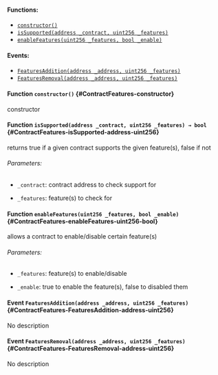 

#### Functions:
- [`constructor()`](#ContractFeatures-constructor)
- [`isSupported(address _contract, uint256 _features)`](#ContractFeatures-isSupported-address-uint256)
- [`enableFeatures(uint256 _features, bool _enable)`](#ContractFeatures-enableFeatures-uint256-bool)

#### Events:
- [`FeaturesAddition(address _address, uint256 _features)`](#ContractFeatures-FeaturesAddition-address-uint256)
- [`FeaturesRemoval(address _address, uint256 _features)`](#ContractFeatures-FeaturesRemoval-address-uint256)

#### Function `constructor()` {#ContractFeatures-constructor}
constructor
#### Function `isSupported(address _contract, uint256 _features) → bool` {#ContractFeatures-isSupported-address-uint256}
returns true if a given contract supports the given feature(s), false if not

###### Parameters:
- `_contract`:    contract address to check support for

- `_features`:    feature(s) to check for

#### Function `enableFeatures(uint256 _features, bool _enable)` {#ContractFeatures-enableFeatures-uint256-bool}
allows a contract to enable/disable certain feature(s)

###### Parameters:
- `_features`:    feature(s) to enable/disable

- `_enable`:      true to enable the feature(s), false to disabled them

#### Event `FeaturesAddition(address _address, uint256 _features)` {#ContractFeatures-FeaturesAddition-address-uint256}
No description
#### Event `FeaturesRemoval(address _address, uint256 _features)` {#ContractFeatures-FeaturesRemoval-address-uint256}
No description

